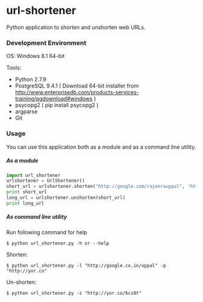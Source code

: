 # url-shortener
Python application to shorten and unshorten web URLs.

### Development Environment
OS: Windows 8.1 64-bit

Tools:
* Python 2.7.9
* PostgreSQL 9.4.1
( Download 64-bit installer from http://www.enterprisedb.com/products-services-training/pgdownload#windows )
* psycopg2 ( pip install psycopg2 )
* argparse
* Git

### Usage

You can use this application both as a module and as a command line utility.

##### As a module
```python
import url_shortener
urlshortener = UrlShortener()
short_url = urlshortener.shorten("http://google.com/rajenrauppal", 'http://bit.ly/')
print short_url
long_url = urlshortener.unshorten(short_url)
print long_url
```

##### As command line utility

Run following command for help
```
$ python url_shortener.py -h or --help
```

Shorten:
```
$ python url_shortener.py -l "http://google.co.in/uppal" -p "http://yor.co"
```

Un-shorten:
```
$ python url_shortener.py -s "http://yor.co/6cs8t"
```
